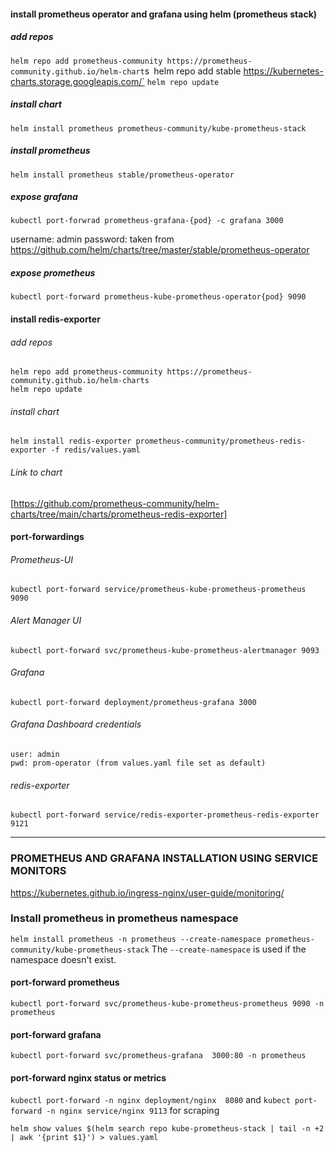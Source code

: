 #### install prometheus operator and grafana using helm (prometheus stack)
##### add repos
`helm repo add prometheus-community https://prometheus-community.github.io/helm-chart`s`
`helm repo add stable https://kubernetes-charts.storage.googleapis.com/`
`helm repo update`

##### install chart
`helm install prometheus prometheus-community/kube-prometheus-stack`

##### install prometheus
`helm install prometheus stable/prometheus-operator`

##### expose grafana
`kubectl port-forwrad prometheus-grafana-{pod} -c grafana 3000`

username: admin
password: taken from https://github.com/helm/charts/tree/master/stable/prometheus-operator

##### expose prometheus
`kubectl port-forward prometheus-kube-prometheus-operator{pod} 9090`



#### install redis-exporter
###### add repos
    helm repo add prometheus-community https://prometheus-community.github.io/helm-charts
    helm repo update

###### install chart
    helm install redis-exporter prometheus-community/prometheus-redis-exporter -f redis/values.yaml

###### Link to chart
[https://github.com/prometheus-community/helm-charts/tree/main/charts/prometheus-redis-exporter]


#### port-forwardings
###### Prometheus-UI
    kubectl port-forward service/prometheus-kube-prometheus-prometheus 9090
    
###### Alert Manager UI
    kubectl port-forward svc/prometheus-kube-prometheus-alertmanager 9093

###### Grafana
    kubectl port-forward deployment/prometheus-grafana 3000

###### Grafana Dashboard credentials
    user: admin
    pwd: prom-operator (from values.yaml file set as default)

###### redis-exporter 
`kubectl port-forward service/redis-exporter-prometheus-redis-exporter 9121`


---
### PROMETHEUS AND GRAFANA INSTALLATION USING SERVICE MONITORS
https://kubernetes.github.io/ingress-nginx/user-guide/monitoring/
### Install prometheus in prometheus namespace
`helm install prometheus -n prometheus --create-namespace prometheus-community/kube-prometheus-stack`
The `--create-namespace` is used if the namespace doesn't exist.

#### port-forward prometheus
`kubectl port-forward svc/prometheus-kube-prometheus-prometheus 9090 -n prometheus`

#### port-forward grafana
`kubectl port-forward svc/prometheus-grafana  3000:80 -n prometheus`

#### port-forward nginx status or metrics
`kubectl port-forward -n nginx deployment/nginx  8080`
and
`kubect port-forward -n nginx service/nginx 9113` for scraping

`helm show values $(helm search repo kube-prometheus-stack | tail -n +2 | awk '{print $1}') > values.yaml`
